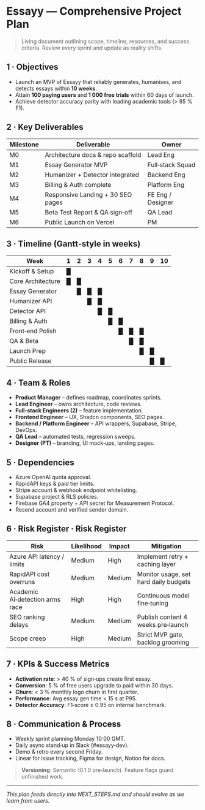 # Essayy — Comprehensive Project Plan

> Living document outlining scope, timeline, resources, and success criteria.  Review every sprint and update as reality shifts.

## 1 · Objectives
- Launch an MVP of Essayy that reliably generates, humanises, and detects essays within **10 weeks**.
- Attain **100 paying users** and **1 000 free trials** within 60 days of launch.
- Achieve detector accuracy parity with leading academic tools (> 95 % F1).

## 2 · Key Deliverables
| Milestone | Deliverable | Owner |
|-----------|-------------|-------|
| M0 | Architecture docs & repo scaffold | Lead Eng |
| M1 | Essay Generator MVP | Full‑stack Squad |
| M2 | Humanizer + Detector integrated | Backend Eng |
| M3 | Billing & Auth complete | Platform Eng |
| M4 | Responsive Landing + 30 SEO pages | FE Eng / Designer |
| M5 | Beta Test Report & QA sign‑off | QA Lead |
| M6 | Public Launch on Vercel | PM |

## 3 · Timeline (Gantt‑style in weeks)
| Week | 1 | 2 | 3 | 4 | 5 | 6 | 7 | 8 | 9 | 10 |
|------|---|---|---|---|---|---|---|---|---|----|
| Kickoff & Setup | █ |   |   |   |   |   |   |   |   |    |
| Core Architecture | █ | █ |   |   |   |   |   |   |   |    |
| Essay Generator |   | █ | █ | █ |   |   |   |   |   |    |
| Humanizer API |   |   | █ | █ |   |   |   |   |   |    |
| Detector API |   |   |   | █ | █ |   |   |   |   |    |
| Billing & Auth |   |   |   |   | █ | █ |   |   |   |    |
| Front‑end Polish |   |   |   |   |   | █ | █ | █ |   |    |
| QA & Beta |   |   |   |   |   |   | █ | █ |   |    |
| Launch Prep |   |   |   |   |   |   |   | █ | █ |    |
| Public Release |   |   |   |   |   |   |   |   | █ | █  |

## 4 · Team & Roles
- **Product Manager** – defines roadmap, coordinates sprints.
- **Lead Engineer** – owns architecture, code reviews.
- **Full‑stack Engineers (2)** – feature implementation.
- **Frontend Engineer** – UX, Shadcn components, SEO pages.
- **Backend / Platform Engineer** – API wrappers, Supabase, Stripe, DevOps.
- **QA Lead** – automated tests, regression sweeps.
- **Designer (PT)** – branding, UI mock‑ups, landing pages.

## 5 · Dependencies
- Azure OpenAI quota approval.
- RapidAPI keys & paid tier limits.
- Stripe account & webhook endpoint whitelisting.
- Supabase project & RLS policies.
- Firebase GA4 property + API secret for Measurement Protocol.
- Resend account and verified sender domain.

## 6 · Risk Register · Risk Register
| Risk | Likelihood | Impact | Mitigation |
|------|------------|--------|------------|
| Azure API latency / limits | Medium | High | Implement retry + caching layer |
| RapidAPI cost overruns | Medium | Medium | Monitor usage, set hard daily budgets |
| Academic AI‑detection arms race | High | High | Continuous model fine‑tuning |
| SEO ranking delays | Medium | Medium | Publish content 4 weeks pre‑launch |
| Scope creep | High | Medium | Strict MVP gate, backlog grooming |

## 7 · KPIs & Success Metrics
- **Activation rate**: > 40 % of sign‑ups create first essay.
- **Conversion**: 5 % of free users upgrade to paid within 30 days.
- **Churn**: < 3 % monthly logo churn in first quarter.
- **Performance**: Avg essay gen time < 15 s at P95.
- **Detector Accuracy**: F1‑score ≥ 0.95 on internal benchmark.

## 8 · Communication & Process
- Weekly sprint planning Monday 10:00 GMT.
- Daily async stand‑up in Slack (#essayy‑dev).
- Demo & retro every second Friday.
- Linear for issue tracking, Figma for design, Notion for docs.

> **Versioning**: Semantic (0.1.0 pre‑launch). Feature flags guard unfinished work.

---
_This plan feeds directly into NEXT_STEPS.md and should evolve as we learn from users._ 